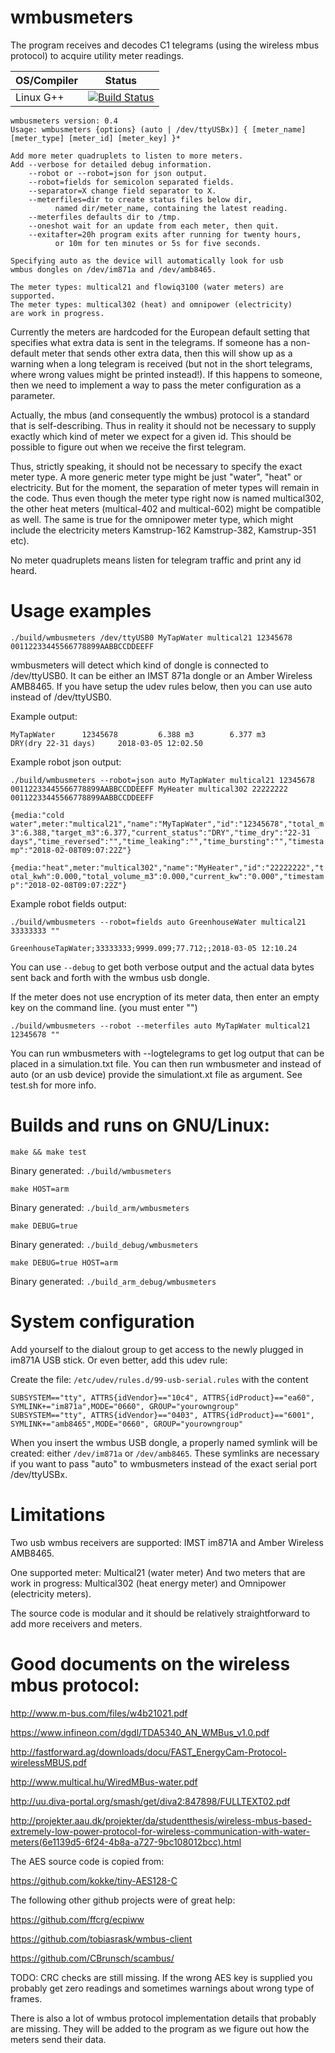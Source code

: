 # wmbusmeters
The program receives and decodes C1 telegrams
(using the wireless mbus protocol) to acquire
utility meter readings.

| OS/Compiler        | Status           |
| ------------- |:-------------:|
|Linux G++| [![Build Status](https://travis-ci.org/weetmuts/wmbusmeters.svg?branch=master)](https://travis-ci.org/weetmuts/wmbusmeters) |

```
wmbusmeters version: 0.4
Usage: wmbusmeters {options} (auto | /dev/ttyUSBx)] { [meter_name] [meter_type] [meter_id] [meter_key] }*

Add more meter quadruplets to listen to more meters.
Add --verbose for detailed debug information.
    --robot or --robot=json for json output.
    --robot=fields for semicolon separated fields.
    --separator=X change field separator to X.
    --meterfiles=dir to create status files below dir,
          named dir/meter_name, containing the latest reading.
    --meterfiles defaults dir to /tmp.
    --oneshot wait for an update from each meter, then quit.
    --exitafter=20h program exits after running for twenty hours,
          or 10m for ten minutes or 5s for five seconds.

Specifying auto as the device will automatically look for usb
wmbus dongles on /dev/im871a and /dev/amb8465.

The meter types: multical21 and flowiq3100 (water meters) are supported.
The meter types: multical302 (heat) and omnipower (electricity)
are work in progress.
```

Currently the meters are hardcoded for the European default setting
that specifies what extra data is sent in the telegrams. If someone
has a non-default meter that sends other extra data, then this will
show up as a warning when a long telegram is received (but not in the
short telegrams, where wrong values might be printed instead!). If
this happens to someone, then we need to implement a way to pass the
meter configuration as a parameter.

Actually, the mbus (and consequently the wmbus) protocol is a standard
that is self-describing.  Thus in reality it should not be necessary
to supply exactly which kind of meter we expect for a given id.  This
should be possible to figure out when we receive the first telegram.

Thus, strictly speaking, it should not be necessary to specify the
exact meter type. A more generic meter type might be just "water",
"heat" or electricity. But for the moment, the separation of meter
types will remain in the code. Thus even though the meter type right
now is named multical302, the other heat meters (multical-402 and
multical-602) might be compatible as well. The same is true for the
omnipower meter type, which might include the electricity meters
Kamstrup-162 Kamstrup-382, Kamstrup-351 etc).

No meter quadruplets means listen for telegram traffic and print any id heard.

# Usage examples

```
./build/wmbusmeters /dev/ttyUSB0 MyTapWater multical21 12345678 00112233445566778899AABBCCDDEEFF
```

wmbusmeters will detect which kind of dongle is connected to /dev/ttyUSB0. It can be either an IMST 871a dongle or an Amber Wireless AMB8465. If you have setup the udev rules below, then you can use auto instead of /dev/ttyUSB0.

Example output:

`MyTapWater      12345678         6.388 m3        6.377 m3       DRY(dry 22-31 days)     2018-03-05 12:02.50`

Example robot json output:

`./build/wmbusmeters --robot=json auto MyTapWater multical21 12345678 00112233445566778899AABBCCDDEEFF MyHeater multical302 22222222 00112233445566778899AABBCCDDEEFF`

`{media:"cold water",meter:"multical21","name":"MyTapWater","id":"12345678","total_m3":6.388,"target_m3":6.377,"current_status":"DRY","time_dry":"22-31 days","time_reversed":"","time_leaking":"","time_bursting":"","timestamp":"2018-02-08T09:07:22Z"}`

`{media:"heat",meter:"multical302","name":"MyHeater","id":"22222222","total_kwh":0.000,"total_volume_m3":0.000,"current_kw":"0.000","timestamp":"2018-02-08T09:07:22Z"}`

Example robot fields output:

`./build/wmbusmeters --robot=fields auto GreenhouseWater multical21 33333333 ""`

`GreenhouseTapWater;33333333;9999.099;77.712;;2018-03-05 12:10.24`

You can use `--debug` to get both verbose output and the actual data bytes sent back and forth with the wmbus usb dongle.

If the meter does not use encryption of its meter data, then enter an empty key on the command line.
(you must enter "")

`./build/wmbusmeters --robot --meterfiles auto MyTapWater multical21 12345678 ""`

You can run wmbusmeters with --logtelegrams to get log output that can be placed in a simulation.txt
file. You can then run wmbusmeter and instead of auto (or an usb device) provide the simulationt.xt
file as argument. See test.sh for more info.

# Builds and runs on GNU/Linux:

`make && make test`

Binary generated: `./build/wmbusmeters`

`make HOST=arm`

Binary generated: `./build_arm/wmbusmeters`

`make DEBUG=true`

Binary generated: `./build_debug/wmbusmeters`

`make DEBUG=true HOST=arm`

Binary generated: `./build_arm_debug/wmbusmeters`

# System configuration

Add yourself to the dialout group to get access to the newly plugged in im871A USB stick.
Or even better, add this udev rule:

Create the file: `/etc/udev/rules.d/99-usb-serial.rules` with the content
```
SUBSYSTEM=="tty", ATTRS{idVendor}=="10c4", ATTRS{idProduct}=="ea60", SYMLINK+="im871a",MODE="0660", GROUP="yourowngroup"
SUBSYSTEM=="tty", ATTRS{idVendor}=="0403", ATTRS{idProduct}=="6001", SYMLINK+="amb8465",MODE="0660", GROUP="yourowngroup"
```

When you insert the wmbus USB dongle, a properly named symlink will be
created: either `/dev/im871a` or `/dev/amb8465`. These symlinks are
necessary if you want to pass "auto" to wmbusmeters instead of the
exact serial port /dev/ttyUSBx.

# Limitations

Two usb wmbus receivers are supported: IMST im871A and Amber Wireless AMB8465.

One supported meter: Multical21 (water meter)
And two meters that are work in progress: Multical302 (heat energy meter) and Omnipower (electricity meters).

The source code is modular and it should be relatively straightforward to add more receivers and meters.

# Good documents on the wireless mbus protocol:

http://www.m-bus.com/files/w4b21021.pdf

https://www.infineon.com/dgdl/TDA5340_AN_WMBus_v1.0.pdf

http://fastforward.ag/downloads/docu/FAST_EnergyCam-Protocol-wirelessMBUS.pdf

http://www.multical.hu/WiredMBus-water.pdf

http://uu.diva-portal.org/smash/get/diva2:847898/FULLTEXT02.pdf

http://projekter.aau.dk/projekter/da/studentthesis/wireless-mbus-based-extremely-low-power-protocol-for-wireless-communication-with-water-meters(6e1139d5-6f24-4b8a-a727-9bc108012bcc).html

The AES source code is copied from:

https://github.com/kokke/tiny-AES128-C

The following other github projects were of great help:

https://github.com/ffcrg/ecpiww

https://github.com/tobiasrask/wmbus-client

https://github.com/CBrunsch/scambus/

TODO: CRC checks are still missing. If the wrong AES key
is supplied you probably get zero readings and
sometimes warnings about wrong type of frames.

There is also a lot of wmbus protocol implementation details that
probably are missing. They will be added to the program
as we figure out how the meters send their data.
